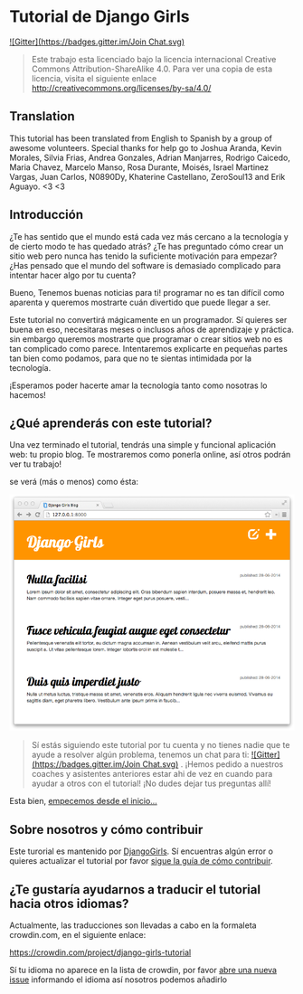 # Tutorial de Django Girls

[![Gitter](https://badges.gitter.im/Join Chat.svg)](https://gitter.im/DjangoGirls/tutorial?utm_source=badge&utm_medium=badge&utm_campaign=pr-badge&utm_content=badge)

> Este trabajo esta licenciado bajo la licencia internacional Creative Commons Attribution-ShareAlike 4.0. Para ver una copia de esta licencia, visita el siguiente enlace http://creativecommons.org/licenses/by-sa/4.0/

## Translation

This tutorial has been translated from English to Spanish by a group of awesome volunteers. Special thanks for help go to Joshua Aranda, Kevin Morales, Silvia Frias, Andrea Gonzales, Adrian Manjarres, Rodrigo Caicedo, Maria Chavez, Marcelo Manso, Rosa Durante, Moisés, Israel Martinez Vargas, Juan Carlos, N0890Dy, Khaterine Castellano, ZeroSoul13 and Erik Aguayo. <3 <3

## Introducción

¿Te has sentido que el mundo está cada vez más cercano a la tecnología y de cierto modo te has quedado atrás? ¿Te has preguntado cómo crear un sitio web pero nunca has tenido la suficiente motivación para empezar? ¿Has pensado que el mundo del software is demasiado complicado para intentar hacer algo por tu cuenta?

Bueno, Tenemos buenas noticias para ti! programar no es tan difícil como aparenta y queremos mostrarte cuán divertido que puede llegar a ser.

Este tutorial no convertirá mágicamente en un programador. Sí quieres ser buena en eso, necesitaras meses o inclusos años de aprendizaje y práctica. sin embargo queremos mostrarte que programar o crear sitios web no es tan complicado como parece. Intentaremos explicarte en pequeñas partes tan bien como podamos, para que no te sientas intimidada por la tecnología.

¡Esperamos poder hacerte amar la tecnología tanto como nosotras lo hacemos!

## ¿Qué aprenderás con este tutorial?

Una vez terminado el tutorial, tendrás una simple y funcional aplicación web: tu propio blog. Te mostraremos como ponerla online, así otros podrán ver tu trabajo!

se verá (más o menos) como ésta:

![Figura 0.1][2]

 [2]: images/application.png

> Sí estás siguiendo este tutorial por tu cuenta y no tienes nadie que te ayude a resolver algún problema, tenemos un chat para ti: [![Gitter](https://badges.gitter.im/Join Chat.svg)](https://gitter.im/DjangoGirls/tutorial?utm_source=badge&utm_medium=badge&utm_campaign=pr-badge&utm_content=badge)
. ¡Hemos pedido a nuestros coaches y asistentes anteriores estar ahi de vez en cuando para ayudar a otros con el tutorial! ¡No dudes dejar tus preguntas allí!

Esta bien, [empecemos desde el inicio...][3]

 [3]: ./how_the_internet_works/README.md

## Sobre nosotros y cómo contribuir

Este turorial es mantenido por [DjangoGirls][4]. Sí encuentras algún error o quieres actualizar el tutorial por favor [sigue la guía de cómo contribuir][5].

 [4]: http://djangogirls.org/
 [5]: https://github.com/DjangoGirls/tutorial/blob/master/README.md

## ¿Te gustaría ayudarnos a traducir el tutorial hacia otros idiomas?

Actualmente, las traducciones son llevadas a cabo en la formaleta crowdin.com, en el siguiente enlace:

https://crowdin.com/project/django-girls-tutorial

Sí tu idioma no aparece en la lista de crowdin, por favor [abre una nueva issue][6] informando el idioma así nosotros podemos añadirlo

 [6]: https://github.com/DjangoGirls/tutorial/issues/new
